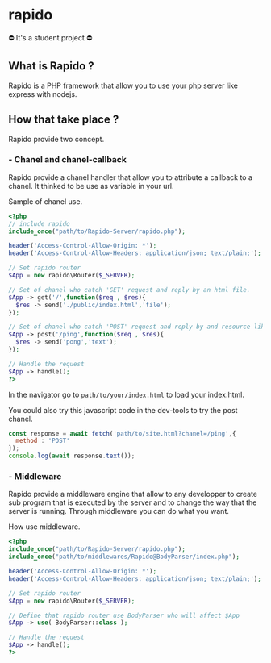 # rapido

⛔️ It's a student project ⛔️

## What is Rapido ?
Rapido is a PHP framework that allow you to use your php server like express with nodejs.

## How that take place ?
Rapido provide two concept.

### - Chanel and chanel-callback
Rapido provide a chanel handler that allow you to attribute a callback to a chanel. It thinked to be use as variable in your url.

Sample of chanel use.
```PHP
<?php
// include rapido
include_once("path/to/Rapido-Server/rapido.php");

header('Access-Control-Allow-Origin: *');
header('Access-Control-Allow-Headers: application/json; text/plain;');

// Set rapido router
$App = new rapido\Router($_SERVER);

// Set of chanel who catch 'GET' request and reply by an html file.
$App -> get('/',function($req , $res){
  $res -> send('./public/index.html','file');
});

// Set of chanel who catch 'POST' request and reply by and resource like 'text'.
$App -> post('/ping',function($req , $res){
  $res -> send('pong','text');
});

// Handle the request
$App -> handle();
?>
```

In the navigator go to `path/to/your/index.html` to load your index.html.

You could also try this javascript code in the dev-tools to try the post chanel.

```javascript
const response = await fetch('path/to/site.html?chanel=/ping',{
  method : 'POST'
});
console.log(await response.text());
```

### - Middleware
Rapido provide a middleware engine that allow to any developper to create sub program that is executed by the server and to change the way that the server is running. Through middleware you can do what you want.

How use middleware.
```PHP
<?php
include_once("path/to/Rapido-Server/rapido.php");
include_once("path/to/middlewares/Rapido@BodyParser/index.php");

header('Access-Control-Allow-Origin: *');
header('Access-Control-Allow-Headers: application/json; text/plain;');

// Set rapido router
$App = new rapido\Router($_SERVER);

// Define that rapido router use BodyParser who will affect $App
$App -> use( BodyParser::class );

// Handle the request
$App -> handle();
?>
```

